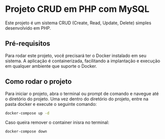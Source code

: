 # Projeto CRUD em PHP com MySQL

Este projeto é um sistema CRUD (Create, Read, Update, Delete) simples desenvolvido em PHP.

## Pré-requisitos

Para rodar este projeto, você precisará ter o Docker instalado em seu sistema. A aplicação é containerizada, facilitando a implantação e execução em qualquer ambiente que suporte o Docker.

## Como rodar o projeto

Para iniciar o projeto, abra o terminal ou prompt de comando e navegue até o diretório do projeto. Uma vez dentro do diretório do projeto, entre na pasta docker e execute o seguinte comando:

```bash
docker-compose up -d
```

Caso queira remover o container inisra no terminal:

```bash
docker-compose down
```
